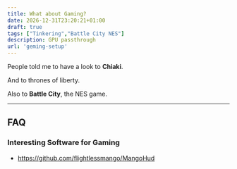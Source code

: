 ```yaml
---
title: What about Gaming?
date: 2026-12-31T23:20:21+01:00
draft: true
tags: ["Tinkering","Battle City NES"]
description: GPU passthrough
url: 'geming-setup'
---
```


People told me to have a look to **Chiaki**.

And to thrones of liberty.


Also to **Battle City**, the NES game.




---

## FAQ

### Interesting Software for Gaming

* https://github.com/flightlessmango/MangoHud

